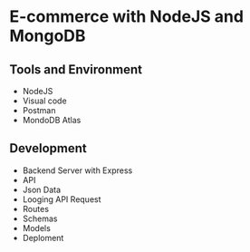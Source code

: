 # E-commerce with NodeJS and MongoDB

## Tools and Environment
* NodeJS
* Visual code
* Postman
* MondoDB Atlas

## Development
* Backend Server with Express
* API
* Json Data
* Looging API Request
* Routes
* Schemas
* Models
* Deploment